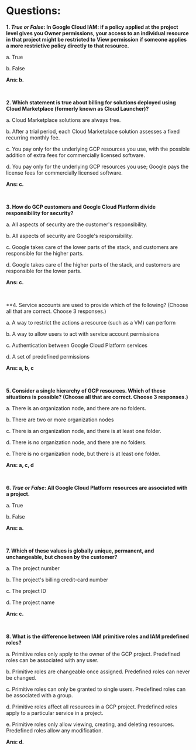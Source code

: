 # Questions:

**1. *True or False*: In Google Cloud IAM: if a policy applied at the project level gives you Owner permissions, your access to an individual resource in that project might be restricted to View permission if someone applies a more restrictive policy directly to that resource.**

a. True

b. False

**Ans: b.**

<br/>

**2. Which statement is true about billing for solutions deployed using Cloud Marketplace (formerly known as Cloud Launcher)?**

a. Cloud Marketplace solutions are always free.

b. After a trial period, each Cloud Marketplace solution assesses a fixed recurring monthly fee.

c. You pay only for the underlying GCP resources you use, with the possible addition of extra fees for commercially licensed software.

d. You pay only for the underlying GCP resources you use; Google pays the license fees for commercially licensed software.

**Ans: c.**

<br/>

**3. How do GCP customers and Google Cloud Platform divide responsibility for security?**

a. All aspects of security are the customer's responsibility.

b. All aspects of security are Google's responsibility.

c. Google takes care of the lower parts of the stack, and customers are responsible for the higher parts.

d. Google takes care of the higher parts of the stack, and customers are responsible for the lower parts.

**Ans: c.**

<br/>

**4. Service accounts are used to provide which of the following? (Choose all that are correct. Choose 3 responses.)

a. A way to restrict the actions a resource (such as a VM) can perform

b. A way to allow users to act with service account permissions

c. Authentication between Google Cloud Platform services

d. A set of predefined permissions

**Ans: a, b, c**

<br/>

**5. Consider a single hierarchy of GCP resources. Which of these situations is possible? (Choose all that are correct. Choose 3 responses.)**

a. There is an organization node, and there are no folders.

b. There are two or more organization nodes

c. There is an organization node, and there is at least one folder.

d. There is no organization node, and there are no folders.

e. There is no organization node, but there is at least one folder.

**Ans: a, c, d**

<br/>

**6. *True or False*: All Google Cloud Platform resources are associated with a project.**

a. True

b. False

**Ans: a.**

<br/>

**7. Which of these values is globally unique, permanent, and unchangeable, but chosen by the customer?**

a. The project number

b. The project's billing credit-card number

c. The project ID

d. The project name

**Ans: c.**

<br/>

**8. What is the difference between IAM primitive roles and IAM predefined roles?**

a. Primitive roles only apply to the owner of the GCP project. Predefined roles can be associated with any user.

b. Primitive roles are changeable once assigned. Predefined roles can never be changed.

c. Primitive roles can only be granted to single users. Predefined roles can be associated with a group.

d. Primitive roles affect all resources in a GCP project. Predefined roles apply to a particular service in a project.

e. Primitive roles only allow viewing, creating, and deleting resources. Predefined roles allow any modification.

**Ans: d.**

<br/>



